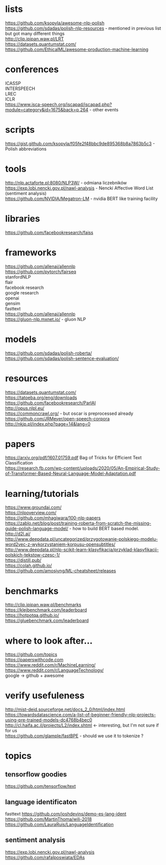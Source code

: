 # lists

https://github.com/ksopyla/awesome-nlp-polish  
https://github.com/sdadas/polish-nlp-resources - mentioned in previous list but got many different things  
http://clip.ipipan.waw.pl/LRT  
https://datasets.quantumstat.com/  
https://github.com/EthicalML/awesome-production-machine-learning  


# conferences
ICASSP  
INTERSPEECH  
LREC  
ICLR  
https://www.isca-speech.org/iscapad/iscapad.php?module=category&id=1675&back=p,264 - other events  

# scripts

https://gist.github.com/ksopyla/f05fe2f48bbc9de895368b8a7863b5c3 - Polish abbreviations  


# tools
http://nlp.actaforte.pl:8080/NLP3W/ - odmiana liczebników  
https://exp.lobi.nencki.gov.pl/nawl-analysis - Nencki Affective Word List (sentiment analysis)  
https://github.com/NVIDIA/Megatron-LM - nvidia BERT like training facility  


# libraries

https://github.com/facebookresearch/faiss  


# frameworks

https://github.com/allenai/allennlp  
https://github.com/pytorch/fairseq  
stanfordNLP  
flair  
facebook research  
google research  
openai  
gensim  
fasttext  
https://github.com/allenai/allennlp  
https://gluon-nlp.mxnet.io/ - gluon NLP  

# models

https://github.com/sdadas/polish-roberta/  
https://github.com/sdadas/polish-sentence-evaluation/  

# resources
https://datasets.quantumstat.com/  
https://tatoeba.org/eng/downloads  
https://github.com/facebookresearch/ParlAI  
http://opus.nlpl.eu/  
https://commoncrawl.org/ - but oscar is preprocessed already  
https://github.com/JRMeyer/open-speech-corpora  
http://nkjp.pl/index.php?page=14&lang=0  

# papers

https://arxiv.org/pdf/1607.01759.pdf Bag of Tricks for Efficient Text Classification  
https://research.fb.com/wp-content/uploads/2020/05/An-Empirical-Study-of-Transformer-Based-Neural-Language-Model-Adaptation.pdf  


# learning/tutorials

https://www.groundai.com/  
https://nlpoverview.com/  
https://github.com/mhagiwara/100-nlp-papers  
https://zablo.net/blog/post/training-roberta-from-scratch-the-missing-guide-polish-language-model/ - how to build BERT based model.  
http://d2l.ai/  
http://www.deepdata.pl/uncategorized/przygotowanie-polskiego-modelu-word2vec-z-wykorzystaniem-korpusu-opensubtitles/  
http://www.deepdata.pl/nlp-scikit-learn-klasyfikacja/przyklad-klasyfikacji-polskich-tekstow-czesc-1/  
https://distill.pub/  
https://colah.github.io/  
https://github.com/amosjyng/ML-cheatsheet/releases  

# benchmarks

http://clip.ipipan.waw.pl/benchmarks  
https://klejbenchmark.com/leaderboard  
https://hotpotqa.github.io/  
https://gluebenchmark.com/leaderboard  


# where to look after...

https://github.com/topics  
https://paperswithcode.com  
https://www.reddit.com/r/MachineLearning/  
https://www.reddit.com/r/LanguageTechnology/  
google -> github + awesome  


# verify usefuleness

http://mist-deid.sourceforge.net/docs_2_0/html/index.html  
https://towardsdatascience.com/a-list-of-beginner-friendly-nlp-projects-using-pre-trained-models-dc4768b4bec0  
http://cl.haifa.ac.il/projects/L2/index.shtml <- interesting, but I'm not sure if for us  
https://github.com/glample/fastBPE - should we use it to tokenize ?  


# topics

## tensorflow goodies

https://github.com/tensorflow/text  


## language identificaton

fasttext
https://github.com/joshdevins/demo-es-lang-ident  
https://github.com/MartinThoma/wili-2018  
https://github.com/LauraRuis/LanguageIdentification  


## sentiment analysis

https://exp.lobi.nencki.gov.pl/nawl-analysis  
https://github.com/rafalposwiata/EDAs  
